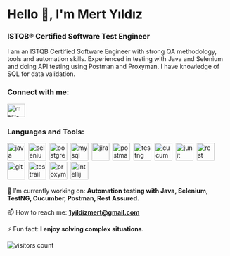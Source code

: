 # Hello 👋, I'm Mert Yıldız
### ISTQB® Certified Software Test Engineer

I am an ISTQB Certified Software Engineer with strong QA methodology, tools and automation skills. Experienced in testing with Java and Selenium and doing API testing using Postman and Proxyman. I have knowledge of SQL for data validation.

<h3 align="left">Connect with me:</h3>
<p align="left">
<a href="https://linkedin.com/in/mert-yıldız-ba891932b" target="blank"><img align="center" src="https://raw.githubusercontent.com/rahuldkjain/github-profile-readme-generator/master/src/images/icons/Social/linked-in-alt.svg" alt="mert-yıldız-ba891932b" height="30" width="40" /></a>
</p>

<h3 align="left">Languages and Tools:</h3>
<p align="left">
<img src="https://cdn.jsdelivr.net/gh/devicons/devicon/icons/java/java-original.svg" alt="java" width="40" height="40"/>&nbsp;
<img src="https://cdn.jsdelivr.net/gh/devicons/devicon/icons/selenium/selenium-original.svg" alt="selenium" width="40" height="40"/>&nbsp;
<img src="https://cdn.jsdelivr.net/gh/devicons/devicon/icons/postgresql/postgresql-original.svg" alt="postgresql" width="40" height="40"/>&nbsp;
<img src="https://cdn.jsdelivr.net/gh/devicons/devicon/icons/mysql/mysql-original.svg" alt="mysql" width="40" height="40"/>&nbsp;
<img src="https://cdn.jsdelivr.net/gh/devicons/devicon/icons/jira/jira-original.svg" alt="jira" width="40" height="40"/>&nbsp;
<img src="https://encrypted-tbn0.gstatic.com/images?q=tbn:ANd9GcSmtT98yfidU8hGRVTgArB2jtr4hxWjvFYr4g&s" alt="postman" width="40" height="40"/>&nbsp;
<img src="https://docs.testit.software/images/integrations/testng.png" alt="testng" width="40" height="40"/>&nbsp;
<img src="https://encrypted-tbn0.gstatic.com/images?q=tbn:ANd9GcQWbrNREIovPu3i1F1LjZs_We7Mq9OC86YU1A&s" alt="cucumber" width="40" height="40"/>&nbsp;
<img src="https://www.yusufsezer.com.tr/dosyalar/2020/09/junit.png" alt="junit" width="40" height="40"/>&nbsp;
<img src="https://avatars.githubusercontent.com/u/19369327?s=280&v=4" alt="rest assured" width="40" height="40"/>&nbsp;
<img src="https://cdn.jsdelivr.net/gh/devicons/devicon/icons/git/git-original.svg" alt="git" width="40" height="40"/>&nbsp;
<img src="https://encrypted-tbn0.gstatic.com/images?q=tbn:ANd9GcR_2WBPAYTu9sAsbORxoI-nwMXNsEmjUwLj9g&s" alt="testrail" width="40" height="40"/>&nbsp;
<img src="https://proxyman.com/assets/images/proxyman_logo.png" alt="proxyman" width="40" height="40"/>&nbsp;
<img src="https://cdn.jsdelivr.net/gh/devicons/devicon/icons/intellij/intellij-original.svg" alt="intellij" width="40" height="40"/>&nbsp;
</p>

🔭 I’m currently working on: **Automation testing with Java, Selenium, TestNG, Cucumber, Postman, Rest Assured.**

📫 How to reach me: **1yildizmert@gmail.com**

⚡ Fun fact: **I enjoy solving complex situations.**

<img src="https://profile-counter.glitch.me/Mertyildiz1/count.svg?" alt="visitors count" />
